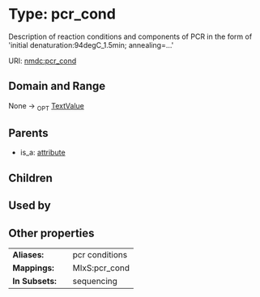 
# Type: pcr_cond


Description of reaction conditions and components of PCR in the form of  'initial denaturation:94degC_1.5min; annealing=...'

URI: [nmdc:pcr_cond](https://microbiomedata/meta/pcr_cond)


## Domain and Range

None ->  <sub>OPT</sub> [TextValue](TextValue.md)

## Parents

 *  is_a: [attribute](attribute.md)

## Children


## Used by


## Other properties

|  |  |  |
| --- | --- | --- |
| **Aliases:** | | pcr conditions |
| **Mappings:** | | MIxS:pcr_cond |
| **In Subsets:** | | sequencing |

